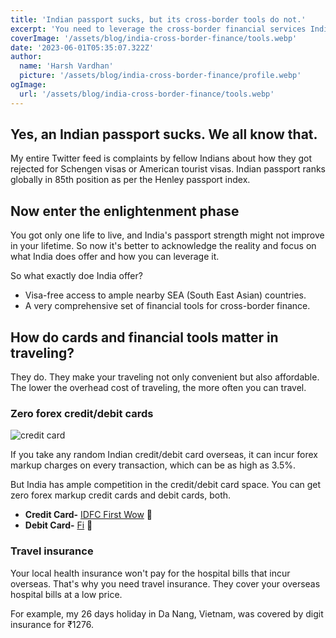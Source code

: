 ```yaml
---
title: 'Indian passport sucks, but its cross-border tools do not.'
excerpt: 'You need to leverage the cross-border financial services India provides for your next international travel plan'
coverImage: '/assets/blog/india-cross-border-finance/tools.webp'
date: '2023-06-01T05:35:07.322Z'
author:
  name: 'Harsh Vardhan'
  picture: '/assets/blog/india-cross-border-finance/profile.webp'
ogImage:
  url: '/assets/blog/india-cross-border-finance/tools.webp'
---
```


## Yes, an Indian passport sucks. We all know that.

My entire Twitter feed is complaints by fellow Indians about how they got rejected for Schengen visas or American tourist visas. Indian passport ranks globally in 85th position as per the Henley passport index.

## Now enter the enlightenment phase

You got only one life to live, and India's passport strength might not improve in your lifetime. So now it's better to acknowledge the reality and focus on what India does offer and how you can leverage it.

So what exactly doe India offer?
- Visa-free access to ample nearby SEA (South East Asian) countries.
- A very comprehensive set of financial tools for cross-border finance.

## How do cards and financial tools matter in traveling?

They do. They make your traveling not only convenient but also affordable. The lower the overhead cost of traveling, the more often you can travel.

### Zero forex credit/debit cards

![credit card](/assets/blog/india-cross-border-finance/credit-card.webp "Credit Card")

If you take any random Indian credit/debit card overseas, it can incur forex markup charges on every transaction, which can be as high as 3.5%.

But India has ample competition in the credit/debit card space. You can get zero forex markup credit cards and debit cards, both.

- **Credit Card-** [IDFC First Wow](https://www.rupeetravel.com/credit-cards-travel-vietnam-zero-forex-markup-fee) 🔗
- **Debit Card-** [Fi](https://www.rupeetravel.com/debit-cards-travel-vietnam-zero-forex-markup-fee) 🔗

### Travel insurance 

Your local health insurance won't pay for the hospital bills that incur overseas. That's why you need travel insurance. They cover your overseas hospital bills at a low price.

For example, my 26 days holiday in Da Nang, Vietnam, was covered by digit insurance for ₹1276.